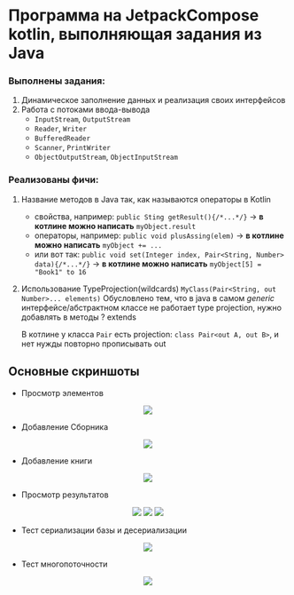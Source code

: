 # Программа на JetpackCompose kotlin, выполняющая задания из Java
### Выполнены задания:
1. Динамическое заполнение данных и реализация своих интерфейсов
2. Работа с потоками ввода-вывода
    - `InputStream`, `OutputStream`
    - `Reader`, `Writer`
    - `BufferedReader`
    - `Scanner`, `PrintWriter`
    - `ObjectOutputStream`, `ObjectInputStream`

### Реализованы фичи:
1. Название методов в Java так, как называются операторы в Kotlin
    - свойства, например: `public Sting getResult(){/*...*/}` -> **в котлине можно написать** `myObject.result`
    - операторы, например: `public void plusAssing(elem)` -> **в котлине можно написать** `myObject += ...`
    - или вот так: `public void set(Integer index, Pair<String, Number> data){/*...*/}` -> **в котлине можно написать** `myObject[5] = "Book1" to 16`
2. Использование TypeProjection(wildcards) `MyClass(Pair<String, out Number>... elements)`
   Обусловлено тем, что в java в самом *generic* интерфейсе/абстрактном классе не работает type projection, нужно добавлять в методы ? extends
   
   В котлине у класса `Pair` есть projection: `class Pair<out A, out B>`, и нет нужды повторно прописывать out

## Основные скриншоты
* Просмотр элементов
<p align = "center">
  <img src = "https://github.com/Zeredan/JetpackCompose-ui-for-Java-tasks/assets/165821992/ee0aa38f-619e-49c0-a064-4e0e72b72595"></img>
</p>

* Добавление Сборника
<p align = "center">
  <img src = "https://github.com/Zeredan/JetpackCompose-ui-for-Java-tasks/assets/165821992/6642f506-7b41-4445-ac3a-8eabc851829c"></img>
</p>

* Добавление книги
<p align = "center">
  <img src = "https://github.com/Zeredan/JetpackCompose-ui-for-Java-tasks/assets/165821992/0534c811-7809-4ced-a741-8dcd943db7ae"></img>
</p>

* Просмотр результатов
<p align = "center">
  <img src = "https://github.com/Zeredan/JetpackCompose-ui-for-Java-tasks/assets/165821992/79d65db6-159d-49a0-9139-bdc78b0d1094"></img>
  <img src = "https://github.com/Zeredan/JetpackCompose-ui-for-Java-tasks/assets/165821992/6924a4ce-4435-4dab-9337-313b9a72a003"></img>
  <img src = "https://github.com/Zeredan/JetpackCompose-ui-for-Java-tasks/assets/165821992/d4ac0c46-475f-43f8-828a-a0d307703b46"></img>
</p>

* Тест сериализации базы и десериализации
<p align = "center">
  <img src = "https://github.com/Zeredan/JetpackCompose-ui-for-Java-tasks/assets/165821992/a3d3ec8c-1216-4bc2-9baf-7286f6d26085"></img>
</p>

* Тест многопоточности
<p align = "center">
  <img src = "https://github.com/Zeredan/JetpackCompose-ui-for-Java-tasks/assets/165821992/e08db51d-0f0d-4612-87e4-d9cb299d43df"></img>
</p>

